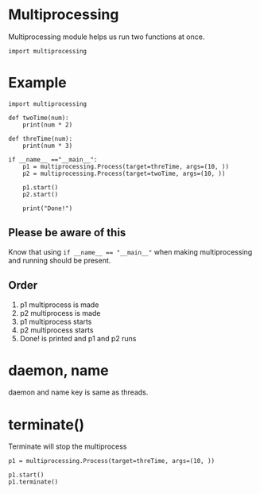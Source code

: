 # Multiprocessing

Multiprocessing module helps us run two functions at once.

```
import multiprocessing
```

# Example

```
import multiprocessing

def twoTime(num):
    print(num * 2)

def threTime(num):
    print(num * 3)

if __name__ =="__main__":
    p1 = multiprocessing.Process(target=threTime, args=(10, ))
    p2 = multiprocessing.Process(target=twoTime, args=(10, ))

    p1.start()
    p2.start()

    print("Done!")
```

## Please be aware of this

Know that using `if __name__ == "__main__"` when making multiprocessing and running should be present.

## Order

1. p1 multiprocess is made
2. p2 multiprocess is made
3. p1 multiprocess starts
4. p2 multiprocess starts
5. Done! is printed and p1 and p2 runs

# daemon, name

daemon and name key is same as threads.

# terminate()

Terminate will stop the multiprocess  

```
p1 = multiprocessing.Process(target=threTime, args=(10, ))

p1.start()
p1.terminate()
```
